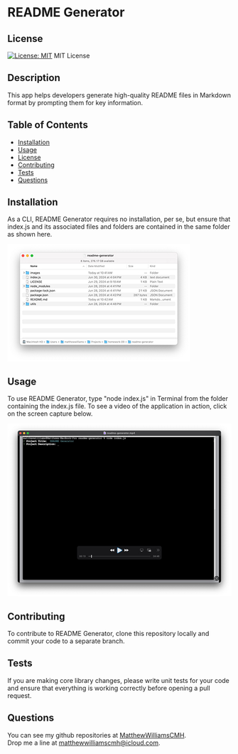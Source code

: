 # README Generator

## License
[![License: MIT](https://img.shields.io/badge/License-MIT-yellow.svg)](https://opensource.org/licenses/MIT)
MIT License

## Description
This app helps developers generate high-quality README files in Markdown format by prompting them for key information.

## Table of Contents
- [Installation](#installation)
- [Usage](#usage)
- [License](#license)
- [Contributing](#contributing)
- [Tests](#tests)
- [Questions](#questions)

## Installation
As a CLI, README Generator requires no installation, per se, but ensure that index.js and its associated files and folders are contained in the same folder as shown here.


![image of files and folders required by README Generator](./images/files-folders.jpg)

## Usage
To use README Generator, type "node index.js" in Terminal from the folder containing the index.js file. To see a video of the application in action, click on the screen capture below.

[<img src="./images/readme-generator.jpg">](./images/readme-generator.mp4)


## Contributing
To contribute to README Generator, clone this repository locally and commit your code to a separate branch.

## Tests
If you are making core library changes, please write unit tests for your code and ensure that everything is working correctly before opening a pull request.

## Questions
You can see my github repositories at [MatthewWilliamsCMH](https://github.com/MatthewWilliamsCMH/).  
Drop me a line at [matthewwilliamscmh@icloud.com](mailto:matthewwilliamscmh@icloud.com).